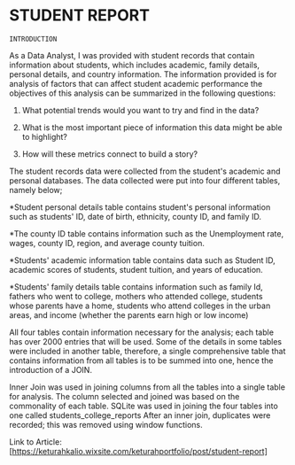 # STUDENT REPORT

    INTRODUCTION
As a Data Analyst, I was provided with student records that contain information about students, which includes academic, family details, personal details, and country information. The information provided is for analysis of factors that can affect student academic performance
the objectives of this analysis can be summarized in the following questions:

1. What potential trends would you want to try and find in the data?

2. What is the most important piece of information this data might be able to highlight?

3. How will these metrics connect to build a story?

The student records data were collected from the student's academic and personal
databases. The data collected were put into four different tables, namely below;

*Student personal details table contains student's personal information such as students' ID, date of birth, ethnicity, county ID, and family ID.

*The county ID table contains information such as the Unemployment rate, wages, county ID, region, and average county tuition.

*Students' academic information table contains data such as Student ID, academic scores of students, student tuition, and years of education.

*Students' family details table contains information such as family Id, fathers who went to college, mothers who attended college, students whose parents have a home, students who attend colleges in the urban areas, and income (whether the parents earn high or low income)

All four tables contain information necessary for the analysis; each table has over 2000 entries that will be used. Some of the details in some tables were included in another table,
therefore, a single comprehensive table that contains information from all tables is to be
summed into one, hence the introduction of a JOIN.

Inner Join was used in joining columns from all the tables into a single table for analysis. The column selected and joined was based on the commonality of each table. SQLite was used
in joining the four tables into one called students_college_reports
After an inner join, duplicates were recorded; this was removed using window functions.

Link to Article: [https://keturahkalio.wixsite.com/keturahportfolio/post/student-report]
